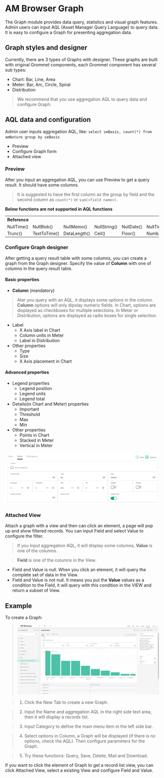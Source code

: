 # AM Browser Graph

The Graph module provides data query, statistics and visual graph features. Admin users can input AQL (Asset Manager Query Language) to query data. It is easy to configure a Graph for presenting aggregation data.

## Graph styles and designer
Currently, there are 3 types of Graphs with designer. These graphs are built with original Grommet components, each Grommet component has several sub types:

- Chart: Bar, Line, Area
- Meter: Bar, Arc, Circle, Spiral
- Distribution

> We recommend that you use aggregation AQL to query data and configure Graph.

## AQL data and configuration

Admin user inputs aggregation AQL, like: `select seBasis, count(*) from amNature group by seBasis`

- Preview
- Configure Graph form
- Attached view

### Preview

After you input an aggregation AQL, you can use Preview to get a query result. It should have some columns.

> It is suggested to have the first column as the group by field and the second column as `count(*)` or `sum(<field name>)`.

**Below functions are not supported in AQL functions**

<table>
    <tr>
         <th colspan='6' align='left'>Reference</th>
    </tr>
    <tr>
        <td>NullTime()</td>
        <td>NullBlob()</td>
        <td>NullMemo()</td>
        <td>NullString()</td>
        <td>NullDate()</td>
        <td>NullTimeStamp()</td>
    </tr>
    <tr>
        <td>Trunc()</td>
        <td>TextToTime()</td>
        <td>DataLength()</td>
        <td>Ceil()</td>
        <td>Floor()</td>
        <td>NumberToTime()</td>
    </tr>
</table>

### Configure Graph designer

After getting a query result table with some columns,  you can create a graph from the Graph designer. Specify the value of **Column** with one of columns in the query result table.

#### Basic properties
- **Column** (mandatory)
> Ater you query with an AQL, it displays some options in the column. **Column** options will only dipslay numeric fields. In Chart, options are displayed as checkboxes for multiple selections. In Meter or Distribution, options are displayed as radio boxes for single selection.

- Label
    - X Axis label in Chart
    - Column units in Meter
    - Label in Distribution
- Other properties
    - Type
    - Size
    - X Axis placement in Chart

#### Advanced properties
-  Legend properties
    - Legend position
    - Legend units
    - Legend total
-  Details(in Chart and Meter) properties
    - Important
    - Threshold
    - Max
    - Min
- Other properties
    - Points in Chart
    - Stacked in Meter
    - Vertical in Meter

![Graph](../img/graph3.png)

### Attached View

Attach a graph with a view and then can click an element, a page will pop up and show filtered records. You can input Field and select Value to configure the filter.
>If you input aggregation AQL, it will display some columns, **Value** is one of the columns.

>**Field** is one of the columns in the View.

- Field and Value is null. When you click an element, it will query the complete set of data in the View.
- Field and Value is not null. It means you put the **Value** values as a condition to the Field, it will query with this condition in the VIEW and return a subset of View.

## Example

To create a Graph:

> ![Graph](../img/graph4.PNG)

> 1. Click the New Tab to create a new Graph.

> 2. Input the Name and aggregation AQL in the right side text area, then it will display a records list.

> 3. Input Category to define the main menu item in the left side bar.

> 4. Select options in Column, a Graph will be displayed (if there is no options, check the AQL). Then configure parameters for the Graph.

> 5. Try these functions: Query, Save, Delete, Mail and Download.

If you want to click the element of Graph to get a record list view, you can click Attached View, select a existing View and configure Field and Value.
